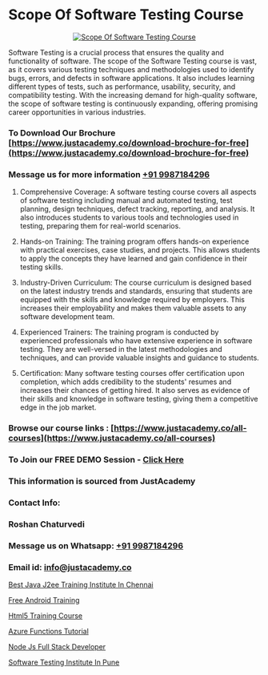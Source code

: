 # Scope Of Software Testing Course

<p align="center">
  <a href="https://justacademy.co/program-detail/software-testing">
    <img src="https://justacademy.co/storage2/program_images/1704700438.webp" alt="Scope Of Software Testing Course">
  </a>
</p>


Software Testing is a crucial process that ensures the quality and functionality of software. The scope of the Software Testing course is vast, as it covers various testing techniques and methodologies used to identify bugs, errors, and defects in software applications. It also includes learning different types of tests, such as performance, usability, security, and compatibility testing. With the increasing demand for high-quality software, the scope of software testing is continuously expanding, offering promising career opportunities in various industries.
### To Download Our Brochure [https://www.justacademy.co/download-brochure-for-free](https://www.justacademy.co/download-brochure-for-free)
### Message us for more information [+91 9987184296](https://api.whatsapp.com/send?phone=919987184296)
1) Comprehensive Coverage: A software testing course covers all aspects of software testing including manual and automated testing, test planning, design techniques, defect tracking, reporting, and analysis. It also introduces students to various tools and technologies used in testing, preparing them for real-world scenarios.

2) Hands-on Training: The training program offers hands-on experience with practical exercises, case studies, and projects. This allows students to apply the concepts they have learned and gain confidence in their testing skills.

3) Industry-Driven Curriculum: The course curriculum is designed based on the latest industry trends and standards, ensuring that students are equipped with the skills and knowledge required by employers. This increases their employability and makes them valuable assets to any software development team.

4) Experienced Trainers: The training program is conducted by experienced professionals who have extensive experience in software testing. They are well-versed in the latest methodologies and techniques, and can provide valuable insights and guidance to students.

5) Certification: Many software testing courses offer certification upon completion, which adds credibility to the students' resumes and increases their chances of getting hired. It also serves as evidence of their skills and knowledge in software testing, giving them a competitive edge in the job market.

### Browse our course links : [https://www.justacademy.co/all-courses](https://www.justacademy.co/all-courses) 
### To Join our FREE DEMO Session - [Click Here](https://www.justacademy.co/register-for-course-demo)


### This information is sourced from JustAcademy
### Contact Info:
### Roshan Chaturvedi
### Message us on Whatsapp: [+91 9987184296](https://api.whatsapp.com/send?phone=919987184296)
### Email id: [info@justacademy.co](mailto:info@justacademy.co)
                
[Best Java J2ee Training Institute In Chennai](https://www.linkedin.com/pulse/best-java-j2ee-training-institute-chennai-justacademy-ylw1c?trackingId=rZyLI7qIq9yOW3m%2Fx9hB2g%3D%3D&lipi=urn%3Ali%3Apage%3Ad_flagship3_company_admin%3BkivWcGmHSBCkKNz13%2FsLDg%3D%3D)

[Free Android Training](https://www.linkedin.com/pulse/free-android-training-software-training-mountain-view-yhzlc/)

[Html5 Training Course](https://medium.com/@akanshapatil/html5-training-course-a7cd91452805)

[Azure Functions Tutorial](https://medium.com/@negishivu99/azure-functions-tutorial-6d945a7fa9c4)

[Node Js Full Stack Developer](https://justacademyin.github.io/Articles/Node-Js-Full-Stack-Developer)

[Software Testing Institute In Pune](https://justacademyin.github.io/justacademy/Software-Testing-Institute-In-Pune)

